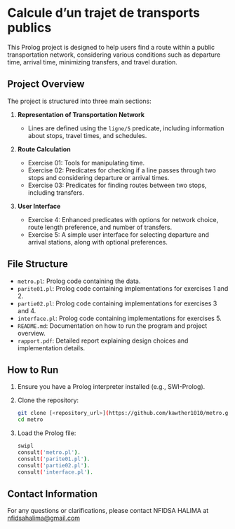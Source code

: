 # Calcule d’un trajet de transports publics

This Prolog project is designed to help users find a route within a public transportation network, considering various conditions such as departure time, arrival time, minimizing transfers, and travel duration.

## Project Overview

The project is structured into three main sections:

1. **Representation of Transportation Network**
   - Lines are defined using the `ligne/5` predicate, including information about stops, travel times, and schedules.

2. **Route Calculation**
   - Exercise 01: Tools for manipulating time.
   - Exercise 02: Predicates for checking if a line passes through two stops and considering departure or arrival times.
   - Exercise 03: Predicates for finding routes between two stops, including transfers.

3. **User Interface**
   - Exercise 4: Enhanced predicates with options for network choice, route length preference, and number of transfers.
   - Exercise 5: A simple user interface for selecting departure and arrival stations, along with optional preferences.

## File Structure

- `metro.pl`: Prolog code containing the data.
- `parite01.pl`: Prolog code containing implementations for exercises 1 and 2.
- `partie02.pl`: Prolog code containing implementations for exercises 3 and 4.
- `interface.pl`: Prolog code containing implementations for exercises 5.
- `README.md`: Documentation on how to run the program and project overview.
- `rapport.pdf`: Detailed report explaining design choices and implementation details.

## How to Run

1. Ensure you have a Prolog interpreter installed (e.g., SWI-Prolog).
2. Clone the repository:

    ```bash
    git clone [<repository_url>](https://github.com/kawther1010/metro.git)
    cd metro
    ```

3. Load the Prolog file:

    ```bash
    swipl
    consult('metro.pl').
    consult('parite01.pl').
    consult('partie02.pl').
    consult('interface.pl').
    ```
## Contact Information

For any questions or clarifications, please contact NFIDSA HALIMA at nfidsahalima@gmail.com
